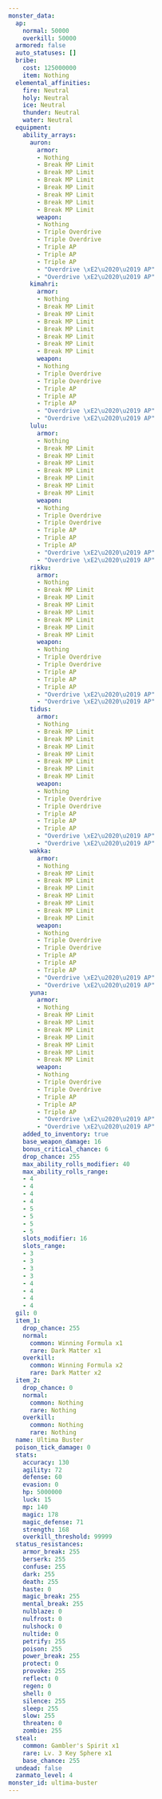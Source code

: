 ```yaml
---
monster_data:
  ap:
    normal: 50000
    overkill: 50000
  armored: false
  auto_statuses: []
  bribe:
    cost: 125000000
    item: Nothing
  elemental_affinities:
    fire: Neutral
    holy: Neutral
    ice: Neutral
    thunder: Neutral
    water: Neutral
  equipment:
    ability_arrays:
      auron:
        armor:
        - Nothing
        - Break MP Limit
        - Break MP Limit
        - Break MP Limit
        - Break MP Limit
        - Break MP Limit
        - Break MP Limit
        - Break MP Limit
        weapon:
        - Nothing
        - Triple Overdrive
        - Triple Overdrive
        - Triple AP
        - Triple AP
        - Triple AP
        - "Overdrive \xE2\u2020\u2019 AP"
        - "Overdrive \xE2\u2020\u2019 AP"
      kimahri:
        armor:
        - Nothing
        - Break MP Limit
        - Break MP Limit
        - Break MP Limit
        - Break MP Limit
        - Break MP Limit
        - Break MP Limit
        - Break MP Limit
        weapon:
        - Nothing
        - Triple Overdrive
        - Triple Overdrive
        - Triple AP
        - Triple AP
        - Triple AP
        - "Overdrive \xE2\u2020\u2019 AP"
        - "Overdrive \xE2\u2020\u2019 AP"
      lulu:
        armor:
        - Nothing
        - Break MP Limit
        - Break MP Limit
        - Break MP Limit
        - Break MP Limit
        - Break MP Limit
        - Break MP Limit
        - Break MP Limit
        weapon:
        - Nothing
        - Triple Overdrive
        - Triple Overdrive
        - Triple AP
        - Triple AP
        - Triple AP
        - "Overdrive \xE2\u2020\u2019 AP"
        - "Overdrive \xE2\u2020\u2019 AP"
      rikku:
        armor:
        - Nothing
        - Break MP Limit
        - Break MP Limit
        - Break MP Limit
        - Break MP Limit
        - Break MP Limit
        - Break MP Limit
        - Break MP Limit
        weapon:
        - Nothing
        - Triple Overdrive
        - Triple Overdrive
        - Triple AP
        - Triple AP
        - Triple AP
        - "Overdrive \xE2\u2020\u2019 AP"
        - "Overdrive \xE2\u2020\u2019 AP"
      tidus:
        armor:
        - Nothing
        - Break MP Limit
        - Break MP Limit
        - Break MP Limit
        - Break MP Limit
        - Break MP Limit
        - Break MP Limit
        - Break MP Limit
        weapon:
        - Nothing
        - Triple Overdrive
        - Triple Overdrive
        - Triple AP
        - Triple AP
        - Triple AP
        - "Overdrive \xE2\u2020\u2019 AP"
        - "Overdrive \xE2\u2020\u2019 AP"
      wakka:
        armor:
        - Nothing
        - Break MP Limit
        - Break MP Limit
        - Break MP Limit
        - Break MP Limit
        - Break MP Limit
        - Break MP Limit
        - Break MP Limit
        weapon:
        - Nothing
        - Triple Overdrive
        - Triple Overdrive
        - Triple AP
        - Triple AP
        - Triple AP
        - "Overdrive \xE2\u2020\u2019 AP"
        - "Overdrive \xE2\u2020\u2019 AP"
      yuna:
        armor:
        - Nothing
        - Break MP Limit
        - Break MP Limit
        - Break MP Limit
        - Break MP Limit
        - Break MP Limit
        - Break MP Limit
        - Break MP Limit
        weapon:
        - Nothing
        - Triple Overdrive
        - Triple Overdrive
        - Triple AP
        - Triple AP
        - Triple AP
        - "Overdrive \xE2\u2020\u2019 AP"
        - "Overdrive \xE2\u2020\u2019 AP"
    added_to_inventory: true
    base_weapon_damage: 16
    bonus_critical_chance: 6
    drop_chance: 255
    max_ability_rolls_modifier: 40
    max_ability_rolls_range:
    - 4
    - 4
    - 4
    - 4
    - 5
    - 5
    - 5
    - 5
    slots_modifier: 16
    slots_range:
    - 3
    - 3
    - 3
    - 3
    - 4
    - 4
    - 4
    - 4
  gil: 0
  item_1:
    drop_chance: 255
    normal:
      common: Winning Formula x1
      rare: Dark Matter x1
    overkill:
      common: Winning Formula x2
      rare: Dark Matter x2
  item_2:
    drop_chance: 0
    normal:
      common: Nothing
      rare: Nothing
    overkill:
      common: Nothing
      rare: Nothing
  name: Ultima Buster
  poison_tick_damage: 0
  stats:
    accuracy: 130
    agility: 72
    defense: 60
    evasion: 0
    hp: 5000000
    luck: 15
    mp: 140
    magic: 178
    magic_defense: 71
    strength: 168
    overkill_threshold: 99999
  status_resistances:
    armor_break: 255
    berserk: 255
    confuse: 255
    dark: 255
    death: 255
    haste: 0
    magic_break: 255
    mental_break: 255
    nulblaze: 0
    nulfrost: 0
    nulshock: 0
    nultide: 0
    petrify: 255
    poison: 255
    power_break: 255
    protect: 0
    provoke: 255
    reflect: 0
    regen: 0
    shell: 0
    silence: 255
    sleep: 255
    slow: 255
    threaten: 0
    zombie: 255
  steal:
    common: Gambler's Spirit x1
    rare: Lv. 3 Key Sphere x1
    base_chance: 255
  undead: false
  zanmato_level: 4
monster_id: ultima-buster
---
```

